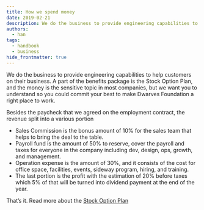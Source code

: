 ```yaml
---
title: How we spend money
date: 2019-02-21
description: We do the business to provide engineering capabilities to help customers on their business. A part of the benefits package is the Stock Option Plan, and the money is the sensitive topic in most companies, but we want you to understand so you could commit your best to make Dwarves Foundation a right place to work.
authors: 
  - han
tags: 
  - handbook
  - business
hide_frontmatter: true
---
```


We do the business to provide engineering capabilities to help customers on their business. A part of the benefits package is the Stock Option Plan, and the money is the sensitive topic in most companies, but we want you to understand so you could commit your best to make Dwarves Foundation a right place to work.

Besides the paycheck that we agreed on the employment contract, the revenue split into a various portion
- Sales Commission is the bonus amount of 10% for the sales team that helps to bring the deal to the table.
- Payroll fund is the amount of 50% to reserve, cover the payroll and taxes for everyone in the company including dev, design, ops, growth, and management.
- Operation expense is the amount of 30%, and it consists of the cost for office space, facilities, events, sideway program, hiring, and training.
- The last portion is the profit with the estimation of 20% before taxes which 5% of that will be turned into dividend payment at the end of the year.

That’s it. Read more about the [Stock Option Plan](stock-option-plan.md)